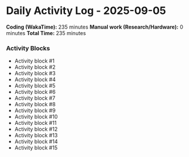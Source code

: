 # Daily Activity Log - 2025-09-05

**Coding (WakaTime):** 235 minutes
**Manual work (Research/Hardware):** 0 minutes
**Total Time:** 235 minutes

### Activity Blocks
- Activity block #1
- Activity block #2
- Activity block #3
- Activity block #4
- Activity block #5
- Activity block #6
- Activity block #7
- Activity block #8
- Activity block #9
- Activity block #10
- Activity block #11
- Activity block #12
- Activity block #13
- Activity block #14
- Activity block #15
